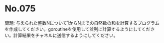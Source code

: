 # No.075

問題: 与えられた整数Nについて1からNまでの自然数の和を計算するプログラムを作成してください。goroutineを使用して並列に計算するようにしてください。計算結果をチャネルに送信するようにしてください。
